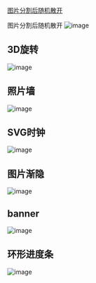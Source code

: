 ﻿[图片分割后随机散开](#jump)


<a id="separate">图片分割后随机散开</a>
![image](https://github.com/capslocktao/Dynamic_effect/blob/master/show/separate.gif)

## 3D旋转
![image](https://github.com/capslocktao/Dynamic_effect/blob/master/show/3d_rotation.gif)

## 照片墙
![image](https://github.com/capslocktao/Dynamic_effect/blob/master/show/photowall.gif)

## SVG时钟
![image](https://github.com/capslocktao/Dynamic_effect/blob/master/show/clock.gif)

## 图片渐隐
![image](https://github.com/capslocktao/Dynamic_effect/blob/master/show/desslove.gif)

## banner
![image](https://github.com/capslocktao/Dynamic_effect/blob/master/show/3d_banner.gif)

## 环形进度条
![image](https://github.com/capslocktao/Dynamic_effect/blob/master/show/circle_progress.gif)


